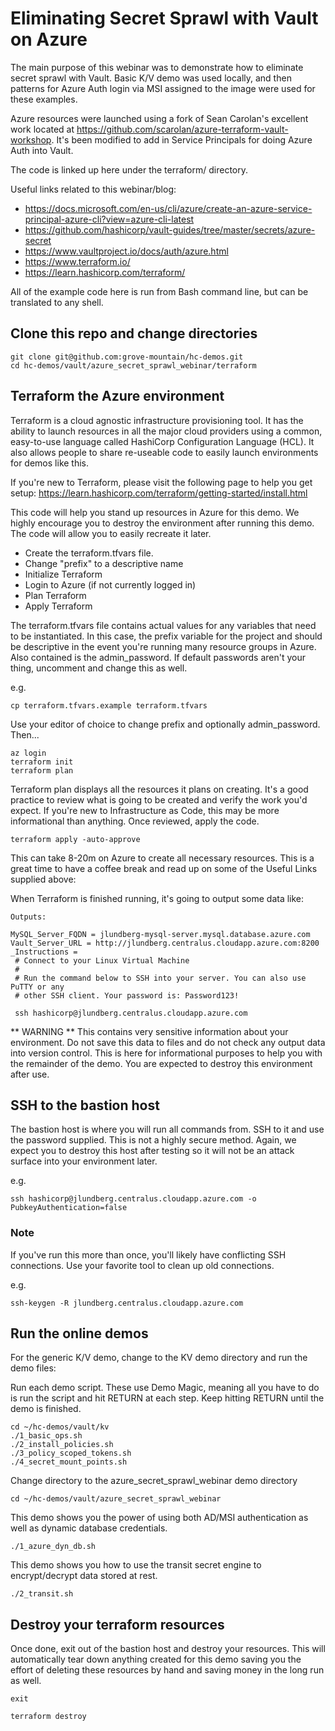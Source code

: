 # Eliminating Secret Sprawl with Vault on Azure

The main purpose of this webinar was to demonstrate how to eliminate secret sprawl with Vault.   Basic K/V demo was used locally, and then patterns for Azure Auth login via MSI assigned to the image were used for these examples.

Azure resources were launched using a fork of Sean Carolan's excellent work located at https://github.com/scarolan/azure-terraform-vault-workshop.   It's been modified to add in Service Principals for doing Azure Auth into Vault.   

The code is linked up here under the terraform/ directory.

Useful links related to this webinar/blog:
 * https://docs.microsoft.com/en-us/cli/azure/create-an-azure-service-principal-azure-cli?view=azure-cli-latest
 * https://github.com/hashicorp/vault-guides/tree/master/secrets/azure-secret
 * https://www.vaultproject.io/docs/auth/azure.html
 * https://www.terraform.io/ 
 * https://learn.hashicorp.com/terraform/

All of the example code here is run from Bash command line, but can be translated to any shell. 

## Clone this repo and change directories
```
git clone git@github.com:grove-mountain/hc-demos.git
cd hc-demos/vault/azure_secret_sprawl_webinar/terraform
```

## Terraform the Azure environment

Terraform is a cloud agnostic infrastructure provisioning tool.   It has the ability to launch resources in all the major cloud providers using a common, easy-to-use language called HashiCorp Configuration Language (HCL).   It also allows people to share re-useable code to easily launch environments for demos like this.

If you're new to Terraform, please visit the following page to help you get setup: https://learn.hashicorp.com/terraform/getting-started/install.html

This code will help you stand up resources in Azure for this demo.   We highly encourage you to destroy the environment after running this demo.   The code will allow you to easily recreate it later.


 * Create the terraform.tfvars file.  
 * Change "prefix" to a descriptive name
 * Initialize Terraform
 * Login to Azure (if not currently logged in)
 * Plan Terraform
 * Apply Terraform

The terraform.tfvars file contains actual values for any variables that need to be instantiated.   In this case, the prefix variable for the project and should be descriptive in the event you're running many resource groups in Azure.  Also contained is the admin_password.   If default passwords aren't your thing, uncomment and change this as well.

e.g.
```
cp terraform.tfvars.example terraform.tfvars
```
Use your editor of choice to change prefix and optionally admin_password.  Then...

```
az login 
terraform init
terraform plan
```

Terraform plan displays all the resources it plans on creating. It's a good practice to review what is going to be created and verify the work you'd expect.   If you're new to Infrastructure as Code, this may be more informational than anything.   Once reviewed, apply the code.  

```
terraform apply -auto-approve
```

This can take 8-20m on Azure to create all necessary resources.   This is a great time to have a coffee break and read up on some of the Useful Links supplied above:


When Terraform is finished running, it's going to output some data like:

```
Outputs:

MySQL_Server_FQDN = jlundberg-mysql-server.mysql.database.azure.com
Vault_Server_URL = http://jlundberg.centralus.cloudapp.azure.com:8200
_Instructions =
 # Connect to your Linux Virtual Machine
 #
 # Run the command below to SSH into your server. You can also use PuTTY or any
 # other SSH client. Your password is: Password123!

 ssh hashicorp@jlundberg.centralus.cloudapp.azure.com
```

** WARNING **
This contains very sensitive information about your environment.  Do not save this data to files and do not check any output data into version control.   This is here for informational purposes to help you with the remainder of the demo.   You are expected to destroy this environment after use.   

## SSH to the bastion host

The bastion host is where you will run all commands from.   SSH to it and use the password supplied.   This is not a highly secure method.  Again, we expect you to destroy this host after testing so it will not be an attack surface into your environment later.

e.g.
```
ssh hashicorp@jlundberg.centralus.cloudapp.azure.com -o PubkeyAuthentication=false
```

### Note
If you've run this more than once, you'll likely have conflicting SSH connections.  Use your favorite tool to clean up old connections.

e.g. 
```
ssh-keygen -R jlundberg.centralus.cloudapp.azure.com
```

## Run the online demos

For the generic K/V demo, change to the KV demo directory and run the demo files:

Run each demo script.   These use Demo Magic, meaning all you have to do is run the script and hit RETURN at each step.  Keep hitting RETURN until the demo is finished.
```
cd ~/hc-demos/vault/kv
./1_basic_ops.sh
./2_install_policies.sh
./3_policy_scoped_tokens.sh
./4_secret_mount_points.sh
```

Change directory to the azure_secret_sprawl_webinar demo directory
```
cd ~/hc-demos/vault/azure_secret_sprawl_webinar
```


This demo shows you the power of using both AD/MSI authentication as well as dynamic database credentials.
```
./1_azure_dyn_db.sh
```

This demo shows you how to use the transit secret engine to encrypt/decrypt data stored at rest.
```
./2_transit.sh
```


## Destroy your terraform resources

Once done, exit out of the bastion host and destroy your resources.  This will automatically tear down anything created for this demo saving you the effort of deleting these resources by hand and saving money in the long run as well.  

```
exit

terraform destroy
```
